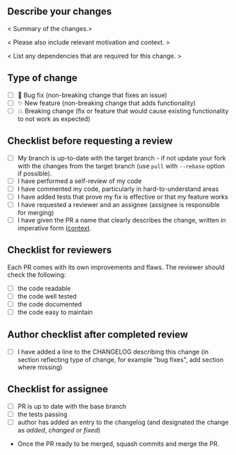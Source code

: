 ## Describe your changes
< Summary of the changes.>

< Please also include relevant motivation and context. >

< List any dependencies that are required for this change. >

## Type of change

- [ ] 🐛 Bug fix (non-breaking change that fixes an issue)
- [ ] ✨ New feature (non-breaking change that adds functionality)
- [ ] 💥 Breaking change (fix or feature that would cause existing functionality to not work as expected)

## Checklist before requesting a review

- [ ] My branch is up-to-date with the target branch - if not update your fork with the changes from the target branch (use `pull` with `--rebase` option if possible).
- [ ] I have performed a self-review of my code
- [ ] I have commented my code, particularly in hard-to-understand areas
- [ ] I have added tests that prove my fix is effective or that my feature works
- [ ] I have requested a reviewer and an assignee (assignee is responsible for merging)
- [ ] I have given the PR a name that clearly describes the change, written in imperative form ([context](https://www.gitkraken.com/learn/git/best-practices/git-commit-message#using-imperative-verb-form).
## Checklist for reviewers

Each PR comes with its own improvements and flaws. The reviewer should check the following:
- [ ] the code readable
- [ ] the code well tested
- [ ] the code documented
- [ ] the code easy to maintain

## Author checklist after completed review

- [ ] I have added a line to the CHANGELOG describing this change (in section
  reflecting type of change, for example "bug fixes", add section where
  missing)

## Checklist for assignee

- [ ] PR is up to date with the base branch
- [ ] the tests passing
- [ ] author has added an entry to the changelog (and designated the change as *added*, *changed* or *fixed*)
- Once the PR ready to be merged, squash commits and merge the PR.
